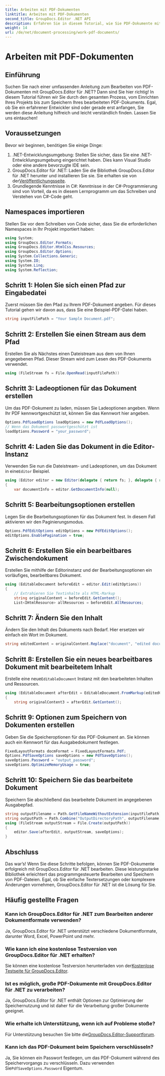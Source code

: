```yaml
---
title: Arbeiten mit PDF-Dokumenten
linktitle: Arbeiten mit PDF-Dokumenten
second_title: GroupDocs.Editor .NET API
description: Erfahren Sie in diesem Tutorial, wie Sie PDF-Dokumente mit GroupDocs.Editor für .NET bearbeiten. Ändern Sie Inhalte, verarbeiten Sie große Dateien und speichern Sie Ihre Änderungen sicher.
weight: 14
url: /de/net/document-processing/work-pdf-documents/
---
```


# Arbeiten mit PDF-Dokumenten

## Einführung
Suchen Sie nach einer umfassenden Anleitung zum Bearbeiten von PDF-Dokumenten mit GroupDocs.Editor für .NET? Dann sind Sie hier richtig! In diesem Tutorial führen wir Sie durch den gesamten Prozess, vom Einrichten Ihres Projekts bis zum Speichern Ihres bearbeiteten PDF-Dokuments. Egal, ob Sie ein erfahrener Entwickler sind oder gerade erst anfangen, Sie werden diese Anleitung hilfreich und leicht verständlich finden. Lassen Sie uns eintauchen!
## Voraussetzungen
Bevor wir beginnen, benötigen Sie einige Dinge:
1. .NET-Entwicklungsumgebung: Stellen Sie sicher, dass Sie eine .NET-Entwicklungsumgebung eingerichtet haben. Dies kann Visual Studio oder eine andere bevorzugte IDE sein.
2. GroupDocs.Editor für .NET: Laden Sie die Bibliothek GroupDocs.Editor für .NET herunter und installieren Sie sie. Sie erhalten sie von der[Veröffentlichungsseite](https://releases.groupdocs.com/editor/net/).
3. Grundlegende Kenntnisse in C#: Kenntnisse in der C#-Programmierung sind von Vorteil, da es in diesem Lernprogramm um das Schreiben und Verstehen von C#-Code geht.
## Namespaces importieren
Stellen Sie vor dem Schreiben von Code sicher, dass Sie die erforderlichen Namespaces in Ihr Projekt importiert haben:
```csharp
using System;
using GroupDocs.Editor.Formats;
using GroupDocs.Editor.HtmlCss.Resources;
using GroupDocs.Editor.Options;
using System.Collections.Generic;
using System.IO;
using System.Linq;
using System.Reflection;
```
## Schritt 1: Holen Sie sich einen Pfad zur Eingabedatei
Zuerst müssen Sie den Pfad zu Ihrem PDF-Dokument angeben. Für dieses Tutorial gehen wir davon aus, dass Sie eine Beispiel-PDF-Datei haben.
```csharp
string inputFilePath = "Your Sample Document.pdf";
```
## Schritt 2: Erstellen Sie einen Stream aus dem Pfad
Erstellen Sie als Nächstes einen Dateistream aus dem von Ihnen angegebenen Pfad. Dieser Stream wird zum Lesen des PDF-Dokuments verwendet.
```csharp
using (FileStream fs = File.OpenRead(inputFilePath))
```
## Schritt 3: Ladeoptionen für das Dokument erstellen
Um das PDF-Dokument zu laden, müssen Sie Ladeoptionen angeben. Wenn Ihr PDF kennwortgeschützt ist, können Sie das Kennwort hier angeben.
```csharp
Options.PdfLoadOptions loadOptions = new PdfLoadOptions();
// Wenn das Dokument passwortgeschützt ist
loadOptions.Password = "your_password";
```
## Schritt 4: Laden Sie das Dokument in die Editor-Instanz
Verwenden Sie nun die Dateistream- und Ladeoptionen, um das Dokument in eine`Editor` Beispiel.
```csharp
using (Editor editor = new Editor(delegate { return fs; }, delegate { return loadOptions; }))
{
    var documentInfo = editor.GetDocumentInfo(null);
```
## Schritt 5: Bearbeitungsoptionen erstellen
Legen Sie die Bearbeitungsoptionen für das Dokument fest. In diesem Fall aktivieren wir den Paginierungsmodus.
```csharp
Options.PdfEditOptions editOptions = new PdfEditOptions();
editOptions.EnablePagination = true;
```
## Schritt 6: Erstellen Sie ein bearbeitbares Zwischendokument
Erstellen Sie mithilfe der Editorinstanz und der Bearbeitungsoptionen ein vorläufiges, bearbeitbares Dokument.
```csharp
using (EditableDocument beforeEdit = editor.Edit(editOptions))
{
    // Extrahieren Sie Textinhalte als HTML-Markup
    string originalContent = beforeEdit.GetContent();
    List<IHtmlResource> allResources = beforeEdit.AllResources;
```
## Schritt 7: Ändern Sie den Inhalt
Ändern Sie den Inhalt des Dokuments nach Bedarf. Hier ersetzen wir einfach ein Wort im Dokument.
```csharp
string editedContent = originalContent.Replace("document", "edited document");
```
## Schritt 8: Erstellen Sie ein neues bearbeitbares Dokument mit bearbeitetem Inhalt
 Erstelle eine neue`EditableDocument` Instanz mit den bearbeiteten Inhalten und Ressourcen.
```csharp
using (EditableDocument afterEdit = EditableDocument.FromMarkup(editedContent, allResources))
{
    string originalContent3 = afterEdit.GetContent();
```
## Schritt 9: Optionen zum Speichern von Dokumenten erstellen
Geben Sie die Speicheroptionen für das PDF-Dokument an. Sie können auch ein Kennwort für das Ausgabedokument festlegen.
```csharp
FixedLayoutFormats docmFormat = FixedLayoutFormats.Pdf;
Options.PdfSaveOptions saveOptions = new PdfSaveOptions();
saveOptions.Password = "output_password";
saveOptions.OptimizeMemoryUsage = true;
```
## Schritt 10: Speichern Sie das bearbeitete Dokument
Speichern Sie abschließend das bearbeitete Dokument im angegebenen Ausgabepfad.
```csharp
string outputFilename = Path.GetFileNameWithoutExtension(inputFilePath) + "." + docmFormat.Extension;
string outputPath = Path.Combine("OutputDirectoryPath", outputFilename);
using (FileStream outputStream = File.Create(outputPath))
{
    editor.Save(afterEdit, outputStream, saveOptions);
}
```

## Abschluss
Das war’s! Wenn Sie diese Schritte befolgen, können Sie PDF-Dokumente erfolgreich mit GroupDocs.Editor für .NET bearbeiten. Diese leistungsstarke Bibliothek erleichtert das programmgesteuerte Bearbeiten und Speichern von PDF-Dateien. Egal, ob Sie einfache Textersetzungen oder komplexere Änderungen vornehmen, GroupDocs.Editor für .NET ist die Lösung für Sie.
## Häufig gestellte Fragen
### Kann ich GroupDocs.Editor für .NET zum Bearbeiten anderer Dokumentformate verwenden?
Ja, GroupDocs.Editor für .NET unterstützt verschiedene Dokumentformate, darunter Word, Excel, PowerPoint und mehr.
### Wie kann ich eine kostenlose Testversion von GroupDocs.Editor für .NET erhalten?
 Sie können eine kostenlose Testversion herunterladen von der[Kostenlose Testseite für GroupDocs.Editor](https://releases.groupdocs.com/).
### Ist es möglich, große PDF-Dokumente mit GroupDocs.Editor für .NET zu verarbeiten?
Ja, GroupDocs.Editor für .NET enthält Optionen zur Optimierung der Speichernutzung und ist daher für die Verarbeitung großer Dokumente geeignet.
### Wie erhalte ich Unterstützung, wenn ich auf Probleme stoße?
 Für Unterstützung besuchen Sie bitte die[GroupDocs.Editor-Supportforum](https://forum.groupdocs.com/c/editor/20).
### Kann ich das PDF-Dokument beim Speichern verschlüsseln?
Ja, Sie können ein Passwort festlegen, um das PDF-Dokument während des Speichervorgangs zu verschlüsseln. Dazu verwenden Sie`PdfSaveOptions.Password` Eigentum.